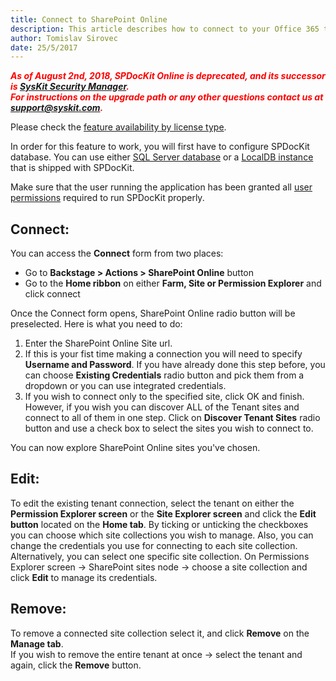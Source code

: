 ```yaml
---
title: Connect to SharePoint Online 
description: This article describes how to connect to your Office 365 tenant or a specific Site Collection using SPDocKit.
author: Tomislav Sirovec
date: 25/5/2017
---
```


**_<span style="color:red">As of August 2nd, 2018, SPDocKit Online is deprecated, and its successor is [SysKit Security Manager](https://www.syskit.com/products/security-manager/).</span>_**</br>
**_<span style="color:red">For instructions on the upgrade path or any other questions contact us at [support@syskit.com](mailto:support@syskit.com).</span>_**

Please check the [feature availability by license type](https://www.spdockit.com/orders/#online).

In order for this feature to work, you will first have to configure SPDocKit database. You can use either [SQL Server database](#internal/configuration/configure-spdockit-database) or a [LocalDB instance](#internal/configuration/configure-localdb) that is shipped with SPDocKit.

Make sure that the user running the application has been granted all [user permissions](#internal/requirements/sharepoint-online-user-permissions-requirements) required to run SPDocKit properly.

## Connect:

You can access the __Connect__ form from two places:
* Go to __Backstage > Actions > SharePoint Online__ button
* Go to the __Home ribbon__ on either __Farm, Site or Permission Explorer__ and click connect

Once the Connect form opens, SharePoint Online radio button will be preselected. Here is what you need to do:
1. Enter the SharePoint Online Site url.
1. If this is your fist time making a connection you will need to specify __Username and Password__. If you have already done this step before, you can choose __Existing Credentials__ radio button and pick them from a dropdown or you can use integrated credentials.
1. If you wish to connect only to the specified site, click OK and finish.  
However, if you wish you can discover ALL of the Tenant sites and connect to all of them in one step. Click on __Discover Tenant Sites__ radio button and use a check box to select the sites you wish to connect to.

You can now explore SharePoint Online sites you've chosen.

## Edit: 
To edit the existing tenant connection, select the tenant on either the __Permission Explorer screen__ or the __Site Explorer screen__ and click the __Edit button__ located on the __Home tab__. By ticking or unticking the checkboxes you can choose which site collections you wish to manage. Also, you can change the credentials you use for connecting to each site collection. 
Alternatively, you can select one specific site collection. On Permissions Explorer screen -> SharePoint sites node -> choose a site collection and click __Edit__ to manage its credentials. 

## Remove:
To remove a connected site collection select it, and click __Remove__ on the __Manage tab__.  
If you wish to remove the entire tenant at once -> select the tenant and again, click the __Remove__ button.
